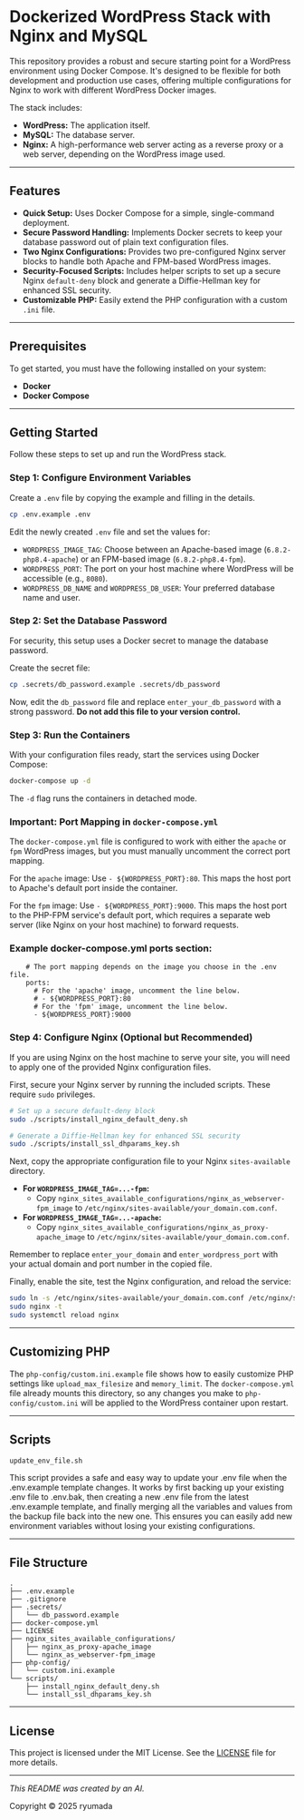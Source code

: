 # Dockerized WordPress Stack with Nginx and MySQL

This repository provides a robust and secure starting point for a WordPress environment using Docker Compose. It's designed to be flexible for both development and production use cases, offering multiple configurations for Nginx to work with different WordPress Docker images.

The stack includes:
- **WordPress:** The application itself.
- **MySQL:** The database server.
- **Nginx:** A high-performance web server acting as a reverse proxy or a web server, depending on the WordPress image used.

---

## Features

- **Quick Setup:** Uses Docker Compose for a simple, single-command deployment.
- **Secure Password Handling:** Implements Docker secrets to keep your database password out of plain text configuration files.
- **Two Nginx Configurations:** Provides two pre-configured Nginx server blocks to handle both Apache and FPM-based WordPress images.
- **Security-Focused Scripts:** Includes helper scripts to set up a secure Nginx `default-deny` block and generate a Diffie-Hellman key for enhanced SSL security.
- **Customizable PHP:** Easily extend the PHP configuration with a custom `.ini` file.

---

## Prerequisites

To get started, you must have the following installed on your system:
- **Docker**
- **Docker Compose**

---

## Getting Started

Follow these steps to set up and run the WordPress stack.

### Step 1: Configure Environment Variables

Create a `.env` file by copying the example and filling in the details.

```bash
cp .env.example .env
```

Edit the newly created `.env` file and set the values for:
- `WORDPRESS_IMAGE_TAG`: Choose between an Apache-based image (`6.8.2-php8.4-apache`) or an FPM-based image (`6.8.2-php8.4-fpm`).
- `WORDPRESS_PORT`: The port on your host machine where WordPress will be accessible (e.g., `8080`).
- `WORDPRESS_DB_NAME` and `WORDPRESS_DB_USER`: Your preferred database name and user.

### Step 2: Set the Database Password

For security, this setup uses a Docker secret to manage the database password.

Create the secret file:
```bash
cp .secrets/db_password.example .secrets/db_password
```
Now, edit the `db_password` file and replace `enter_your_db_password` with a strong password. **Do not add this file to your version control.**

### Step 3: Run the Containers

With your configuration files ready, start the services using Docker Compose:

```bash
docker-compose up -d
```
The `-d` flag runs the containers in detached mode.

### Important: Port Mapping in `docker-compose.yml`

The `docker-compose.yml` file is configured to work with either the `apache` or `fpm` WordPress images, but you must manually uncomment the correct port mapping.

For the `apache` image: Use `- ${WORDPRESS_PORT}:80`. This maps the host port to Apache's default port inside the container.

For the `fpm` image: Use `- ${WORDPRESS_PORT}:9000`. This maps the host port to the PHP-FPM service's default port, which requires a separate web server (like Nginx on your host machine) to forward requests.

### Example docker-compose.yml ports section:

```docker
    # The port mapping depends on the image you choose in the .env file.
    ports:
      # For the 'apache' image, uncomment the line below.
      # - ${WORDPRESS_PORT}:80
      # For the 'fpm' image, uncomment the line below.
      - ${WORDPRESS_PORT}:9000
```

### Step 4: Configure Nginx (Optional but Recommended)

If you are using Nginx on the host machine to serve your site, you will need to apply one of the provided Nginx configuration files.

First, secure your Nginx server by running the included scripts. These require `sudo` privileges.

```bash
# Set up a secure default-deny block
sudo ./scripts/install_nginx_default_deny.sh

# Generate a Diffie-Hellman key for enhanced SSL security
sudo ./scripts/install_ssl_dhparams_key.sh
```

Next, copy the appropriate configuration file to your Nginx `sites-available` directory.

- **For `WORDPRESS_IMAGE_TAG=...-fpm`:**
  - Copy `nginx_sites_available_configurations/nginx_as_webserver-fpm_image` to `/etc/nginx/sites-available/your_domain.com.conf`.
- **For `WORDPRESS_IMAGE_TAG=...-apache`:**
  - Copy `nginx_sites_available_configurations/nginx_as_proxy-apache_image` to `/etc/nginx/sites-available/your_domain.com.conf`.

Remember to replace `enter_your_domain` and `enter_wordpress_port` with your actual domain and port number in the copied file.

Finally, enable the site, test the Nginx configuration, and reload the service:
```bash
sudo ln -s /etc/nginx/sites-available/your_domain.com.conf /etc/nginx/sites-enabled/
sudo nginx -t
sudo systemctl reload nginx
```

---

## Customizing PHP

The `php-config/custom.ini.example` file shows how to easily customize PHP settings like `upload_max_filesize` and `memory_limit`. The `docker-compose.yml` file already mounts this directory, so any changes you make to `php-config/custom.ini` will be applied to the WordPress container upon restart.

---

## Scripts

`update_env_file.sh`

This script provides a safe and easy way to update your .env file when the .env.example template changes. It works by first backing up your existing .env file to .env.bak, then creating a new .env file from the latest .env.example template, and finally merging all the variables and values from the backup file back into the new one. This ensures you can easily add new environment variables without losing your existing configurations.

---

## File Structure

```
.
├── .env.example
├── .gitignore
├── .secrets/
│   └── db_password.example
├── docker-compose.yml
├── LICENSE
├── nginx_sites_available_configurations/
│   ├── nginx_as_proxy-apache_image
│   └── nginx_as_webserver-fpm_image
├── php-config/
│   └── custom.ini.example
└── scripts/
    ├── install_nginx_default_deny.sh
    └── install_ssl_dhparams_key.sh
```

---

## License

This project is licensed under the MIT License. See the [LICENSE](LICENSE) file for more details.

---

_This README was created by an AI._

Copyright © 2025 ryumada
